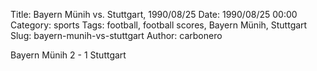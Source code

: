 Title: Bayern Münih vs. Stuttgart, 1990/08/25
Date: 1990/08/25 00:00
Category: sports
Tags: football, football scores, Bayern Münih, Stuttgart
Slug: bayern-munih-vs-stuttgart
Author: carbonero


Bayern Münih 2 - 1 Stuttgart
